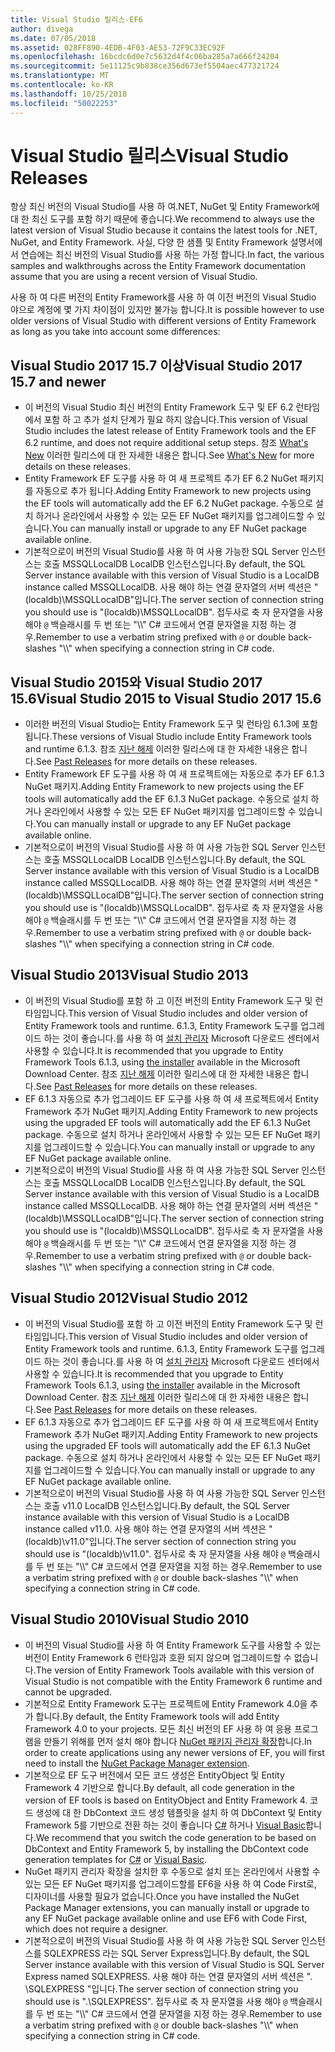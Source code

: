 ```yaml
---
title: Visual Studio 릴리스-EF6
author: divega
ms.date: 07/05/2018
ms.assetid: 028FF890-4EDB-4F03-AE53-72F9C33EC92F
ms.openlocfilehash: 16bcdc6d0e7c5632d4f4c06ba285a7a666f24204
ms.sourcegitcommit: 5e11125c9b838ce356d673ef5504aec477321724
ms.translationtype: MT
ms.contentlocale: ko-KR
ms.lasthandoff: 10/25/2018
ms.locfileid: "50022253"
---
```

# <a name="visual-studio-releases"></a><span data-ttu-id="28d74-102">Visual Studio 릴리스</span><span class="sxs-lookup"><span data-stu-id="28d74-102">Visual Studio Releases</span></span>

<span data-ttu-id="28d74-103">항상 최신 버전의 Visual Studio를 사용 하 여.NET, NuGet 및 Entity Framework에 대 한 최신 도구를 포함 하기 때문에 좋습니다.</span><span class="sxs-lookup"><span data-stu-id="28d74-103">We recommend to always use the latest version of Visual Studio because it contains the latest tools for .NET, NuGet, and Entity Framework.</span></span>
<span data-ttu-id="28d74-104">사실, 다양 한 샘플 및 Entity Framework 설명서에서 연습에는 최신 버전의 Visual Studio를 사용 하는 가정 합니다.</span><span class="sxs-lookup"><span data-stu-id="28d74-104">In fact, the various samples and walkthroughs across the Entity Framework documentation assume that you are using a recent version of Visual Studio.</span></span>

<span data-ttu-id="28d74-105">사용 하 여 다른 버전의 Entity Framework를 사용 하 여 이전 버전의 Visual Studio 야으로 계정에 몇 가지 차이점이 있지만 불가능 합니다.</span><span class="sxs-lookup"><span data-stu-id="28d74-105">It is possible however to use older versions of Visual Studio with different versions of Entity Framework as long as you take into account some differences:</span></span>

## <a name="visual-studio-2017-157-and-newer"></a><span data-ttu-id="28d74-106">Visual Studio 2017 15.7 이상</span><span class="sxs-lookup"><span data-stu-id="28d74-106">Visual Studio 2017 15.7 and newer</span></span>

- <span data-ttu-id="28d74-107">이 버전의 Visual Studio 최신 버전의 Entity Framework 도구 및 EF 6.2 런타임에서 포함 하 고 추가 설치 단계가 필요 하지 않습니다.</span><span class="sxs-lookup"><span data-stu-id="28d74-107">This version of Visual Studio includes the latest release of Entity Framework tools and the EF 6.2 runtime, and does not require additional setup steps.</span></span>
<span data-ttu-id="28d74-108">참조 [What's New](~/ef6/what-is-new/index.md) 이러한 릴리스에 대 한 자세한 내용은 합니다.</span><span class="sxs-lookup"><span data-stu-id="28d74-108">See [What's New](~/ef6/what-is-new/index.md) for more details on these releases.</span></span>
- <span data-ttu-id="28d74-109">Entity Framework EF 도구를 사용 하 여 새 프로젝트 추가 EF 6.2 NuGet 패키지를 자동으로 추가 됩니다.</span><span class="sxs-lookup"><span data-stu-id="28d74-109">Adding Entity Framework to new projects using the EF tools will automatically add the EF 6.2 NuGet package.</span></span>
<span data-ttu-id="28d74-110">수동으로 설치 하거나 온라인에서 사용할 수 있는 모든 EF NuGet 패키지를 업그레이드할 수 있습니다.</span><span class="sxs-lookup"><span data-stu-id="28d74-110">You can manually install or upgrade to any EF NuGet package available online.</span></span>
- <span data-ttu-id="28d74-111">기본적으로이 버전의 Visual Studio를 사용 하 여 사용 가능한 SQL Server 인스턴스는 호출 MSSQLLocalDB LocalDB 인스턴스입니다.</span><span class="sxs-lookup"><span data-stu-id="28d74-111">By default, the SQL Server instance available with this version of Visual Studio is a LocalDB instance called MSSQLLocalDB.</span></span>
<span data-ttu-id="28d74-112">사용 해야 하는 연결 문자열의 서버 섹션은 "(localdb)\\MSSQLLocalDB"입니다.</span><span class="sxs-lookup"><span data-stu-id="28d74-112">The server section of connection string you should use is "(localdb)\\MSSQLLocalDB".</span></span>
<span data-ttu-id="28d74-113">접두사로 축 자 문자열을 사용 해야 `@` 백슬래시를 두 번 또는 "\\\\" C# 코드에서 연결 문자열을 지정 하는 경우.</span><span class="sxs-lookup"><span data-stu-id="28d74-113">Remember to use a verbatim string prefixed with `@` or double back-slashes "\\\\" when specifying a connection string in C# code.</span></span>  


## <a name="visual-studio-2015-to-visual-studio-2017-156"></a><span data-ttu-id="28d74-114">Visual Studio 2015와 Visual Studio 2017 15.6</span><span class="sxs-lookup"><span data-stu-id="28d74-114">Visual Studio 2015 to Visual Studio 2017 15.6</span></span>

- <span data-ttu-id="28d74-115">이러한 버전의 Visual Studio는 Entity Framework 도구 및 런타임 6.1.3에 포함 됩니다.</span><span class="sxs-lookup"><span data-stu-id="28d74-115">These versions of Visual Studio include Entity Framework tools and runtime 6.1.3.</span></span>
<span data-ttu-id="28d74-116">참조 [지난 해제](~/ef6/what-is-new/past-releases.md#ef-613) 이러한 릴리스에 대 한 자세한 내용은 합니다.</span><span class="sxs-lookup"><span data-stu-id="28d74-116">See [Past Releases](~/ef6/what-is-new/past-releases.md#ef-613) for more details on these releases.</span></span>
- <span data-ttu-id="28d74-117">Entity Framework EF 도구를 사용 하 여 새 프로젝트에는 자동으로 추가 EF 6.1.3 NuGet 패키지.</span><span class="sxs-lookup"><span data-stu-id="28d74-117">Adding Entity Framework to new projects using the EF tools will automatically add the EF 6.1.3 NuGet package.</span></span>
<span data-ttu-id="28d74-118">수동으로 설치 하거나 온라인에서 사용할 수 있는 모든 EF NuGet 패키지를 업그레이드할 수 있습니다.</span><span class="sxs-lookup"><span data-stu-id="28d74-118">You can manually install or upgrade to any EF NuGet package available online.</span></span>
- <span data-ttu-id="28d74-119">기본적으로이 버전의 Visual Studio를 사용 하 여 사용 가능한 SQL Server 인스턴스는 호출 MSSQLLocalDB LocalDB 인스턴스입니다.</span><span class="sxs-lookup"><span data-stu-id="28d74-119">By default, the SQL Server instance available with this version of Visual Studio is a LocalDB instance called MSSQLLocalDB.</span></span>
<span data-ttu-id="28d74-120">사용 해야 하는 연결 문자열의 서버 섹션은 "(localdb)\\MSSQLLocalDB"입니다.</span><span class="sxs-lookup"><span data-stu-id="28d74-120">The server section of connection string you should use is "(localdb)\\MSSQLLocalDB".</span></span>
<span data-ttu-id="28d74-121">접두사로 축 자 문자열을 사용 해야 `@` 백슬래시를 두 번 또는 "\\\\" C# 코드에서 연결 문자열을 지정 하는 경우.</span><span class="sxs-lookup"><span data-stu-id="28d74-121">Remember to use a verbatim string prefixed with `@` or double back-slashes "\\\\" when specifying a connection string in C# code.</span></span>  


## <a name="visual-studio-2013"></a><span data-ttu-id="28d74-122">Visual Studio 2013</span><span class="sxs-lookup"><span data-stu-id="28d74-122">Visual Studio 2013</span></span>
- <span data-ttu-id="28d74-123">이 버전의 Visual Studio를 포함 하 고 이전 버전의 Entity Framework 도구 및 런타임입니다.</span><span class="sxs-lookup"><span data-stu-id="28d74-123">This version of Visual Studio includes and older version of Entity Framework tools and runtime.</span></span>
<span data-ttu-id="28d74-124">6.1.3, Entity Framework 도구를 업그레이드 하는 것이 좋습니다.를 사용 하 여 [설치 관리자](https://www.microsoft.com/download/details.aspx?id=40762) Microsoft 다운로드 센터에서 사용할 수 있습니다.</span><span class="sxs-lookup"><span data-stu-id="28d74-124">It is recommended that you upgrade to Entity Framework Tools 6.1.3, using [the installer](https://www.microsoft.com/download/details.aspx?id=40762) available in the Microsoft Download Center.</span></span>
<span data-ttu-id="28d74-125">참조 [지난 해제](~/ef6/what-is-new/past-releases.md#ef-613) 이러한 릴리스에 대 한 자세한 내용은 합니다.</span><span class="sxs-lookup"><span data-stu-id="28d74-125">See [Past Releases](~/ef6/what-is-new/past-releases.md#ef-613) for more details on these releases.</span></span>
- <span data-ttu-id="28d74-126">EF 6.1.3 자동으로 추가 업그레이드 EF 도구를 사용 하 여 새 프로젝트에서 Entity Framework 추가 NuGet 패키지.</span><span class="sxs-lookup"><span data-stu-id="28d74-126">Adding Entity Framework to new projects using the upgraded EF tools will automatically add the EF 6.1.3 NuGet package.</span></span>
<span data-ttu-id="28d74-127">수동으로 설치 하거나 온라인에서 사용할 수 있는 모든 EF NuGet 패키지를 업그레이드할 수 있습니다.</span><span class="sxs-lookup"><span data-stu-id="28d74-127">You can manually install or upgrade to any EF NuGet package available online.</span></span>
- <span data-ttu-id="28d74-128">기본적으로이 버전의 Visual Studio를 사용 하 여 사용 가능한 SQL Server 인스턴스는 호출 MSSQLLocalDB LocalDB 인스턴스입니다.</span><span class="sxs-lookup"><span data-stu-id="28d74-128">By default, the SQL Server instance available with this version of Visual Studio is a LocalDB instance called MSSQLLocalDB.</span></span>
<span data-ttu-id="28d74-129">사용 해야 하는 연결 문자열의 서버 섹션은 "(localdb)\\MSSQLLocalDB"입니다.</span><span class="sxs-lookup"><span data-stu-id="28d74-129">The server section of connection string you should use is "(localdb)\\MSSQLLocalDB".</span></span>
<span data-ttu-id="28d74-130">접두사로 축 자 문자열을 사용 해야 `@` 백슬래시를 두 번 또는 "\\\\" C# 코드에서 연결 문자열을 지정 하는 경우.</span><span class="sxs-lookup"><span data-stu-id="28d74-130">Remember to use a verbatim string prefixed with `@` or double back-slashes "\\\\" when specifying a connection string in C# code.</span></span>  

## <a name="visual-studio-2012"></a><span data-ttu-id="28d74-131">Visual Studio 2012</span><span class="sxs-lookup"><span data-stu-id="28d74-131">Visual Studio 2012</span></span>

- <span data-ttu-id="28d74-132">이 버전의 Visual Studio를 포함 하 고 이전 버전의 Entity Framework 도구 및 런타임입니다.</span><span class="sxs-lookup"><span data-stu-id="28d74-132">This version of Visual Studio includes and older version of Entity Framework tools and runtime.</span></span>
<span data-ttu-id="28d74-133">6.1.3, Entity Framework 도구를 업그레이드 하는 것이 좋습니다.를 사용 하 여 [설치 관리자](https://www.microsoft.com/download/details.aspx?id=40762) Microsoft 다운로드 센터에서 사용할 수 있습니다.</span><span class="sxs-lookup"><span data-stu-id="28d74-133">It is recommended that you upgrade to Entity Framework Tools 6.1.3, using [the installer](https://www.microsoft.com/download/details.aspx?id=40762) available in the Microsoft Download Center.</span></span>
<span data-ttu-id="28d74-134">참조 [지난 해제](~/ef6/what-is-new/past-releases.md#ef-613) 이러한 릴리스에 대 한 자세한 내용은 합니다.</span><span class="sxs-lookup"><span data-stu-id="28d74-134">See [Past Releases](~/ef6/what-is-new/past-releases.md#ef-613) for more details on these releases.</span></span>
- <span data-ttu-id="28d74-135">EF 6.1.3 자동으로 추가 업그레이드 EF 도구를 사용 하 여 새 프로젝트에서 Entity Framework 추가 NuGet 패키지.</span><span class="sxs-lookup"><span data-stu-id="28d74-135">Adding Entity Framework to new projects using the upgraded EF tools will automatically add the EF 6.1.3 NuGet package.</span></span>
<span data-ttu-id="28d74-136">수동으로 설치 하거나 온라인에서 사용할 수 있는 모든 EF NuGet 패키지를 업그레이드할 수 있습니다.</span><span class="sxs-lookup"><span data-stu-id="28d74-136">You can manually install or upgrade to any EF NuGet package available online.</span></span>
- <span data-ttu-id="28d74-137">기본적으로이 버전의 Visual Studio를 사용 하 여 사용 가능한 SQL Server 인스턴스는 호출 v11.0 LocalDB 인스턴스입니다.</span><span class="sxs-lookup"><span data-stu-id="28d74-137">By default, the SQL Server instance available with this version of Visual Studio is a LocalDB instance called v11.0.</span></span>
<span data-ttu-id="28d74-138">사용 해야 하는 연결 문자열의 서버 섹션은 "(localdb)\\v11.0"입니다.</span><span class="sxs-lookup"><span data-stu-id="28d74-138">The server section of connection string you should use is "(localdb)\\v11.0".</span></span>
<span data-ttu-id="28d74-139">접두사로 축 자 문자열을 사용 해야 `@` 백슬래시를 두 번 또는 "\\\\" C# 코드에서 연결 문자열을 지정 하는 경우.</span><span class="sxs-lookup"><span data-stu-id="28d74-139">Remember to use a verbatim string prefixed with `@` or double back-slashes "\\\\" when specifying a connection string in C# code.</span></span>  

## <a name="visual-studio-2010"></a><span data-ttu-id="28d74-140">Visual Studio 2010</span><span class="sxs-lookup"><span data-stu-id="28d74-140">Visual Studio 2010</span></span>

- <span data-ttu-id="28d74-141">이 버전의 Visual Studio를 사용 하 여 Entity Framework 도구를 사용할 수 있는 버전이 Entity Framework 6 런타임과 호환 되지 않으며 업그레이드할 수 없습니다.</span><span class="sxs-lookup"><span data-stu-id="28d74-141">The version of Entity Framework Tools available with this version of Visual Studio is not compatible with the Entity Framework 6 runtime and cannot be upgraded.</span></span>
- <span data-ttu-id="28d74-142">기본적으로 Entity Framework 도구는 프로젝트에 Entity Framework 4.0을 추가 합니다.</span><span class="sxs-lookup"><span data-stu-id="28d74-142">By default, the Entity Framework tools will add Entity Framework 4.0 to your projects.</span></span>
<span data-ttu-id="28d74-143">모든 최신 버전의 EF 사용 하 여 응용 프로그램을 만들기 위해를 먼저 설치 해야 합니다 [NuGet 패키지 관리자 확장](https://marketplace.visualstudio.com/items?itemName=NuGetTeam.NuGetPackageManager)합니다.</span><span class="sxs-lookup"><span data-stu-id="28d74-143">In order to create applications using any newer versions of EF, you will first need to install the [NuGet Package Manager extension](https://marketplace.visualstudio.com/items?itemName=NuGetTeam.NuGetPackageManager).</span></span>
- <span data-ttu-id="28d74-144">기본적으로 EF 도구 버전에서 모든 코드 생성은 EntityObject 및 Entity Framework 4 기반으로 합니다.</span><span class="sxs-lookup"><span data-stu-id="28d74-144">By default, all code generation in the version of EF tools is based on EntityObject and Entity Framework 4.</span></span>
<span data-ttu-id="28d74-145">코드 생성에 대 한 DbContext 코드 생성 템플릿을 설치 하 여 DbContext 및 Entity Framework 5를 기반으로 전환 하는 것이 좋습니다 [C#](https://marketplace.visualstudio.com/items?itemName=EntityFrameworkTeam.EF5xDbContextGeneratorforC) 하거나 [Visual Basic](https://marketplace.visualstudio.com/items?itemName=EntityFrameworkTeam.EF5xDbContextGeneratorforVBNET)합니다.</span><span class="sxs-lookup"><span data-stu-id="28d74-145">We recommend that you switch the code generation to be based on DbContext and Entity Framework 5, by installing the DbContext code generation templates for [C#](https://marketplace.visualstudio.com/items?itemName=EntityFrameworkTeam.EF5xDbContextGeneratorforC) or [Visual Basic](https://marketplace.visualstudio.com/items?itemName=EntityFrameworkTeam.EF5xDbContextGeneratorforVBNET).</span></span>
- <span data-ttu-id="28d74-146">NuGet 패키지 관리자 확장을 설치한 후 수동으로 설치 또는 온라인에서 사용할 수 있는 모든 EF NuGet 패키지를 업그레이드할를 EF6을 사용 하 여 Code First로, 디자이너를 사용할 필요가 없습니다.</span><span class="sxs-lookup"><span data-stu-id="28d74-146">Once you have installed the NuGet Package Manager extensions, you can manually install or upgrade to any EF NuGet package available online and use EF6 with Code First, which does not require a designer.</span></span>
- <span data-ttu-id="28d74-147">기본적으로이 버전의 Visual Studio를 사용 하 여 사용 가능한 SQL Server 인스턴스를 SQLEXPRESS 라는 SQL Server Express입니다.</span><span class="sxs-lookup"><span data-stu-id="28d74-147">By default, the SQL Server instance available with this version of Visual Studio is SQL Server Express named SQLEXPRESS.</span></span>
<span data-ttu-id="28d74-148">사용 해야 하는 연결 문자열의 서버 섹션은 ". \\SQLEXPRESS "입니다.</span><span class="sxs-lookup"><span data-stu-id="28d74-148">The server section of connection string you should use is ".\\SQLEXPRESS".</span></span>
<span data-ttu-id="28d74-149">접두사로 축 자 문자열을 사용 해야 `@` 백슬래시를 두 번 또는 "\\\\" C# 코드에서 연결 문자열을 지정 하는 경우.</span><span class="sxs-lookup"><span data-stu-id="28d74-149">Remember to use a verbatim string prefixed with `@` or double back-slashes "\\\\" when specifying a connection string in C# code.</span></span>
